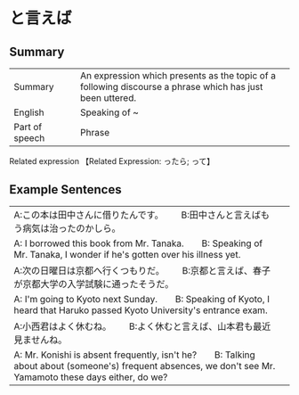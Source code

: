 # と言えば

## Summary

<table><tr>   <td>Summary<td>   <td>An expression which presents as the topic of a following discourse a phrase which has just been uttered.</td><tr><tr>   <td>English<td>   <td>Speaking of ~</td><tr><tr>   <td>Part of speech<td>   <td>Phrase</td><tr></table><tr>   <td>Related expression<td>   <td>【Related Expression: ったら; って】</td><tr></table></table>

## Example Sentences

<table><tr><td>A:この本は田中さんに借りたんです。  B:田中さんと言えばもう病気は治ったのかしら。<td><tr><tr><td>A: I borrowed this book from Mr. Tanaka.&emsp;&emsp;B: Speaking of Mr. Tanaka, I wonder if he's gotten over his illness yet.<td><tr><tr><td>A:次の日曜日は京都へ行くつもりだ。  B:京都と言えば、春子が京都大学の入学試験に通ったそうだ。<td><tr><tr><td>A: I'm going to Kyoto next Sunday.&emsp;&emsp;B: Speaking of Kyoto, I heard that Haruko passed Kyoto University's entrance exam.<td><tr><tr><td>A:小西君はよく休むね。  B:よく休むと言えば、山本君も最近見ませんね。<td><tr><tr><td>A: Mr. Konishi is absent frequently, isn't he?&emsp;&emsp;B: Talking about about (someone's) frequent absences, we don't see Mr. Yamamoto these days either, do we?<td><tr></table>

